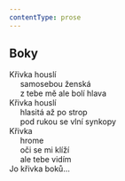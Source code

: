 ```yaml
---
contentType: prose
---
```


## Boky

Křivka houslí  
     samosebou ženská  
     z tebe mě ale bolí hlava  
Křivka houslí  
     hlasitá až po strop  
     pod rukou se vlní synkopy  
Křivka  
     hrome  
     oči se mi klíží  
     ale tebe vidím  
Jo křivka boků…
